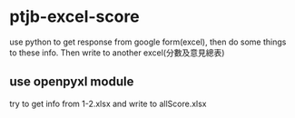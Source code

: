 # ptjb-excel-score
use python to get response from google form(excel), then do some things to these info. Then write to another excel(分數及意見總表)


## use openpyxl module
try to get info from 1-2.xlsx and write to allScore.xlsx

